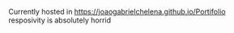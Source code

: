 Currently hosted in https://joaogabrielchelena.github.io/Portifolio   
resposivity is absolutely horrid
